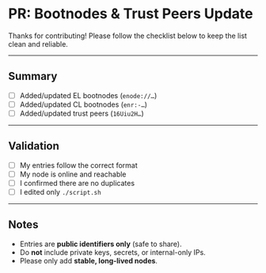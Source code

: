 # PR: Bootnodes & Trust Peers Update

Thanks for contributing! Please follow the checklist below to keep the list clean and reliable.

---

## Summary
- [ ] Added/updated EL bootnodes (`enode://…`)
- [ ] Added/updated CL bootnodes (`enr:-…`)
- [ ] Added/updated trust peers (`16Uiu2H…`)

---

## Validation
- [ ] My entries follow the correct format  
- [ ] My node is online and reachable  
- [ ] I confirmed there are no duplicates  
- [ ] I edited only `./script.sh`  

---

## Notes
- Entries are **public identifiers only** (safe to share).  
- Do **not** include private keys, secrets, or internal-only IPs.  
- Please only add **stable, long-lived nodes**.  
